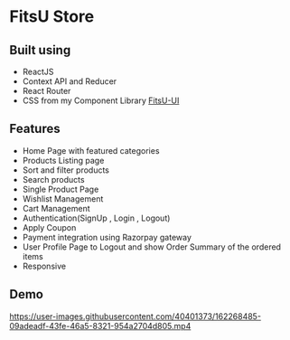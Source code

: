 
# FitsU Store


## Built using

- ReactJS
- Context API and Reducer
- React Router
- CSS from my Component Library [FitsU-UI](https://fitsu-ui-design.netlify.app/)


## Features

* Home Page with featured categories
* Products Listing page
* Sort and filter products
* Search products
* Single Product Page
* Wishlist Management
* Cart Management
* Authentication(SignUp , Login , Logout)
* Apply Coupon
* Payment integration using Razorpay gateway
* User Profile Page to Logout and show Order Summary of the ordered items
* Responsive

## Demo





https://user-images.githubusercontent.com/40401373/162268485-09adeadf-43fe-46a5-8321-954a2704d805.mp4

